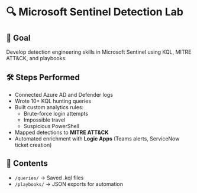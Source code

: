 # 🔍 Microsoft Sentinel Detection Lab

## 🎯 Goal
Develop detection engineering skills in Microsoft Sentinel using KQL, MITRE ATT&CK, and playbooks.

## 🛠️ Steps Performed
- Connected Azure AD and Defender logs
- Wrote 10+ KQL hunting queries
- Built custom analytics rules:
  - Brute-force login attempts
  - Impossible travel
  - Suspicious PowerShell
- Mapped detections to **MITRE ATT&CK**
- Automated enrichment with **Logic Apps** (Teams alerts, ServiceNow ticket creation)

## 📂 Contents
- `/queries/` → Saved .kql files
- `/playbooks/` → JSON exports for automation
